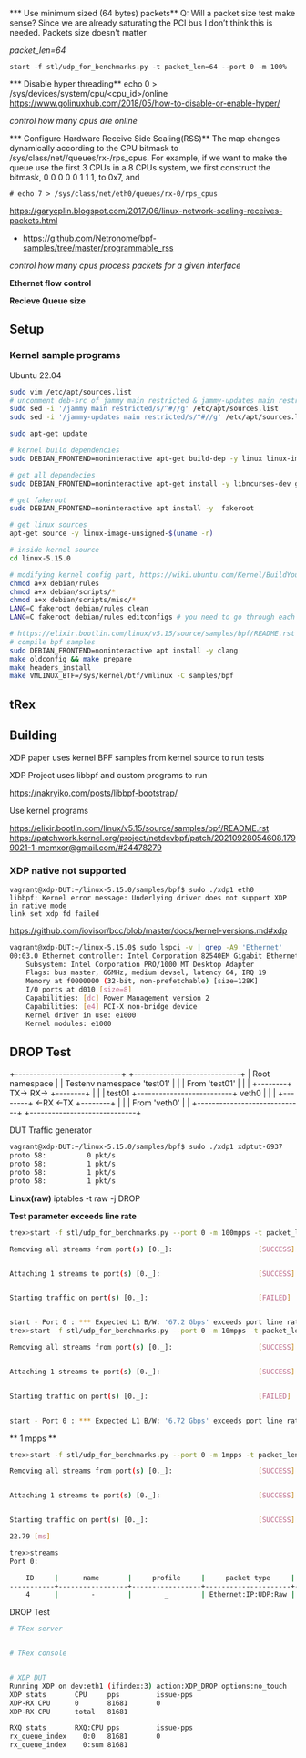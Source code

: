 
*** Use minimum sized (64 bytes) packets**
Q: Will a packet size test make sense?
Since we are already saturating the PCI bus I don’t think this is needed.
Packets size doesn't matter

*packet_len=64*
```
start -f stl/udp_for_benchmarks.py -t packet_len=64 --port 0 -m 100%
```

*** Disable hyper threading**
echo 0 > /sys/devices/system/cpu/<cpu_id>/online
https://www.golinuxhub.com/2018/05/how-to-disable-or-enable-hyper/

*control how many cpus are online*

*** Configure Hardware Receive Side Scaling(RSS)**
The map changes dynamically according to the CPU bitmask to /sys/class/net/<dev>/queues/rx-<n>/rps_cpus. For example, if we want to make the queue use the first 3 CPUs in a 8 CPUs system, we first construct the bitmask, 0 0 0 0 0 1 1 1, to 0x7, and

    # echo 7 > /sys/class/net/eth0/queues/rx-0/rps_cpus

https://garycplin.blogspot.com/2017/06/linux-network-scaling-receives-packets.html

- https://github.com/Netronome/bpf-samples/tree/master/programmable_rss


*control how many cpus process packets for a given interface*

**Ethernet flow control**

**Recieve Queue size**



## Setup 

### Kernel sample programs

Ubuntu 22.04
```bash
sudo vim /etc/apt/sources.list
# uncomment deb-src of jammy main restricted & jammy-updates main restricted
sudo sed -i '/jammy main restricted/s/^#//g' /etc/apt/sources.list
sudo sed -i '/jammy-updates main restricted/s/^#//g' /etc/apt/sources.list

sudo apt-get update

# kernel build dependencies
sudo DEBIAN_FRONTEND=noninteractive apt-get build-dep -y linux linux-image-$(uname -r)

# get all dependecies
sudo DEBIAN_FRONTEND=noninteractive apt-get install -y libncurses-dev gawk flex bison openssl libssl-dev dkms libelf-dev libudev-dev libpci-dev libiberty-dev autoconf llvm

# get fakeroot
sudo DEBIAN_FRONTEND=noninteractive apt install -y  fakeroot

# get linux sources
apt-get source -y linux-image-unsigned-$(uname -r)

# inside kernel source
cd linux-5.15.0

# modifying kernel config part, https://wiki.ubuntu.com/Kernel/BuildYourOwnKernel
chmod a+x debian/rules
chmod a+x debian/scripts/*
chmod a+x debian/scripts/misc/*
LANG=C fakeroot debian/rules clean
LANG=C fakeroot debian/rules editconfigs # you need to go through each (Y, Exit, Y, Exit..) or get a complaint about config later

# https://elixir.bootlin.com/linux/v5.15/source/samples/bpf/README.rst
# compile bpf samples
sudo DEBIAN_FRONTEND=noninteractive apt install -y clang
make oldconfig && make prepare
make headers_install
make VMLINUX_BTF=/sys/kernel/btf/vmlinux -C samples/bpf
```

## tRex


## Building 

XDP paper uses kernel BPF samples from kernel source to run tests

XDP Project uses libbpf and custom programs to run

https://nakryiko.com/posts/libbpf-bootstrap/ 

Use kernel programs 

https://elixir.bootlin.com/linux/v5.15/source/samples/bpf/README.rst
https://patchwork.kernel.org/project/netdevbpf/patch/20210928054608.1799021-1-memxor@gmail.com/#24478279


### XDP native not supported 
```
vagrant@xdp-DUT:~/linux-5.15.0/samples/bpf$ sudo ./xdp1 eth0
libbpf: Kernel error message: Underlying driver does not support XDP in native mode
link set xdp fd failed
```

https://github.com/iovisor/bcc/blob/master/docs/kernel-versions.md#xdp

```bash
vagrant@xdp-DUT:~/linux-5.15.0$ sudo lspci -v | grep -A9 'Ethernet' 
00:03.0 Ethernet controller: Intel Corporation 82540EM Gigabit Ethernet Controller (rev 02)
	Subsystem: Intel Corporation PRO/1000 MT Desktop Adapter
	Flags: bus master, 66MHz, medium devsel, latency 64, IRQ 19
	Memory at f0000000 (32-bit, non-prefetchable) [size=128K]
	I/O ports at d010 [size=8]
	Capabilities: [dc] Power Management version 2
	Capabilities: [e4] PCI-X non-bridge device
	Kernel driver in use: e1000
	Kernel modules: e1000
```

## DROP Test

+-----------------------------+                          +-----------------------------+
| Root namespace              |                          | Testenv namespace 'test01'  |
|                             |      From 'test01'       |                             |
|                    +--------+ TX->                RX-> +--------+                    |
|                    | test01 +--------------------------+  veth0 |                    |
|                    +--------+ <-RX                <-TX +--------+                    |
|                             |       From 'veth0'       |                             |
+-----------------------------+                          +-----------------------------+

DUT                                                       Traffic generator

```bash
vagrant@xdp-DUT:~/linux-5.15.0/samples/bpf$ sudo ./xdp1 xdptut-6937
proto 58:          0 pkt/s
proto 58:          1 pkt/s
proto 58:          1 pkt/s
proto 58:          1 pkt/s
```

**Linux(raw)**
iptables -t raw -j DROP

**Test parameter exceeds line rate**
```bash
trex>start -f stl/udp_for_benchmarks.py --port 0 -m 100mpps -t packet_len=64,stream_count=1

Removing all streams from port(s) [0._]:                     [SUCCESS]


Attaching 1 streams to port(s) [0._]:                        [SUCCESS]


Starting traffic on port(s) [0._]:                           [FAILED]


start - Port 0 : *** Expected L1 B/W: '67.2 Gbps' exceeds port line rate: '1 Gbps'
trex>start -f stl/udp_for_benchmarks.py --port 0 -m 10mpps -t packet_len=64,stream_count=1

Removing all streams from port(s) [0._]:                     [SUCCESS]


Attaching 1 streams to port(s) [0._]:                        [SUCCESS]


Starting traffic on port(s) [0._]:                           [FAILED]


start - Port 0 : *** Expected L1 B/W: '6.72 Gbps' exceeds port line rate: '1 Gbps'

```


** 1 mpps **
```bash
trex>start -f stl/udp_for_benchmarks.py --port 0 -m 1mpps -t packet_len=64,stream_count=1

Removing all streams from port(s) [0._]:                     [SUCCESS]


Attaching 1 streams to port(s) [0._]:                        [SUCCESS]


Starting traffic on port(s) [0._]:                           [SUCCESS]

22.79 [ms]

trex>streams
Port 0:

    ID     |      name       |     profile     |     packet type     |  length  |       mode       |      rate       |    PG ID     |     next     
-----------+-----------------+-----------------+---------------------+----------+------------------+-----------------+--------------+-------------
    4      |        -        |        _        | Ethernet:IP:UDP:Raw |       64 |    Continuous    |      1 pps      |      -       |      -       

```


DROP Test
```bash
# TRex server


# TRex console


# XDP DUT
Running XDP on dev:eth1 (ifindex:3) action:XDP_DROP options:no_touch
XDP stats       CPU     pps         issue-pps  
XDP-RX CPU      0       81681       0          
XDP-RX CPU      total   81681      

RXQ stats       RXQ:CPU pps         issue-pps  
rx_queue_index    0:0   81681       0          
rx_queue_index    0:sum 81681      
```